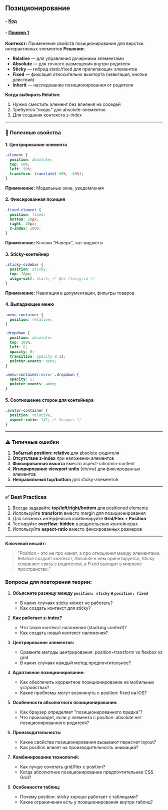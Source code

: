 ## Позиционирование

#### - [Код](./style.css)
#### - [Пример 1](https://cdpn.io/pen/debug/empdorX?authentication_hash=YvAgOmZZawYA)

**Контекст:** Применение свойств позиционирования для верстки интерактивных элементов
**Решение:** 
- **Relative** — для управления дочерними элементами
- **Absolute** — для точного размещения внутри родителя
- **Sticky** — гибрид static/fixed для прилипающих элементов
- **Fixed** — фиксация относительно вьюпорта (навигация, кнопки действий)
- **Inherit** — наследование позиционирования от родителя
 

**Когда выбирать Relative:**  
1. Нужно сместить элемент без влияния на соседей  
2. Требуется "якорь" для absolute-элементов  
3. Для создания контекста z-index  

---

### 💎 Полезные свойства

#### 1. Центрирование элемента
```css
.element {
  position: absolute;
  top: 50%;
  left: 50%;
  transform: translate(-50%, -50%);
}
```
**Применение:** Модальные окна, уведомления  

#### 2. Фиксированная позиция
```css
.fixed-element {
  position: fixed;
  bottom: 20px;
  right: 20px;
  z-index: 1000;
}
```
**Применение:** Кнопки "Наверх", чат-виджеты  

#### 3. Sticky-контейнер
```css
.sticky-sidebar {
  position: sticky;
  top: 20px;
  align-self: start; /* Для flex/grid */
}
```
**Применение:** Навигация в документации, фильтры товаров  

#### 4. Выпадающее меню
```css
.menu-container {
  position: relative;
}

.dropdown {
  position: absolute;
  top: 100%;
  left: 0;
  opacity: 0;
  transition: opacity 0.3s;
  pointer-events: none;
}

.menu-container:hover .dropdown {
  opacity: 1;
  pointer-events: auto;
}
```

#### 5. Соотношение сторон для контейнера
```css
.avatar-container {
  position: relative;
  aspect-ratio: 1/1; /* Квадрат */
}
```

---

### ⚠️ Типичные ошибки
1. **Забытый position: relative** для absolute-родителя
2. **Отсутствие z-index** при наложении элементов
3. **Фиксированная высота** вместо aspect-ratio/min-content
4. **Игнорирование viewport units** (vh/vw) для фиксированных элементов
5. **Неправильный top/bottom** для sticky-элементов

---

### ✅ Best Practices
1. Всегда задавайте **top/left/right/bottom** для positioned elements
2. Используйте **transform** вместо margin для позиционирования
3. Для сложных интерфейсов комбинируйте **Grid/Flex + Position**
4. Тестируйте **overflow: hidden** в родительских контейнерах
5. Используйте **aspect-ratio** вместо фиксированных размеров

---

**Ключевой инсайт:**  
> "Position - это не про макет, а про *отношения* между элементами. Relative создает контекст, Absolute в нем ориентируется, Sticky сохраняет связь с родителем, а Fixed выходит в мировое пространство."



### Вопросы для повторения теории:

1. **Объясните разницу между `position: sticky` и `position: fixed`**
   - В каких случаях sticky может не работать?
   - Как создать контекст для sticky?

2. **Как работает z-index?**
   - Что такое контекст наложения (stacking context)?
   - Как создать новый контекст наложения?

3. **Центрирование элементов:**
   - Сравните методы центрирования: position+transform vs flexbox vs grid
   - В каких случаях каждый метод предпочтительнее?

4. **Адаптивное позиционирование:**
   - Как обеспечить корректное позиционирование на мобильных устройствах?
   - Какие проблемы могут возникнуть с position: fixed на iOS?

5. **Особенности абсолютного позиционирования:**
   - Как браузер определяет "позиционированного предка"?
   - Что произойдет, если у элемента с position: absolute нет позиционированного родителя?

6. **Производительность:**
   - Какие свойства позиционирования вызывают пересчет layout?
   - Как position влияет на производительность анимаций?

7. **Комбинирование технологий:**
   - Как лучше сочетать grid/flex с position?
   - Когда абсолютное позиционирование предпочтительнее CSS Grid?

8. **Особенности таблиц:**
   - Почему position: sticky хорошо работает с таблицами?
   - Какие ограничения есть у позиционирования внутри таблиц?


